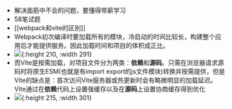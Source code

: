 - 解决面筋中不会的问题，要懂得带薪学习
- 58笔试题
- [[webpack和vite的区别]]
- Webpack初次编译时要加载所有的模块，冷启动的时间比较长，构建整个应用后才能提供服务。因此加载时间和项目的体积成正比。
- ![](https://huolala.feishu.cn/space/api/box/stream/download/asynccode/?code=NGJmYmE3OTUwNGYwMTVkMWRlNDA4MmVkMTA5ZTkwYmZfSUxldjB0ejVBTDF3MlN1eVhnVHRZWXNBU0drcmp3cjFfVG9rZW46Q3B5cWJOUU1Db3ZhQmt4eVdDd2NndTVmbkdjXzE3MTA0MDYzNjU6MTcxMDQwOTk2NV9WNA){:height 210, :width 291}
- 而Vite是按需加载，对项目文件分为两类：**依赖**和**源码**。只需在浏览器请求源码时将原生ESM(也就是有import export的js文件模块)转换并按需提供，但是Vite的缺点是：首次访问Vite服务器或热更新时会有略微明显的加载延迟。Vite通过在**依赖**代码上设置强缓存以及在**源码**上设置协商缓存得到优化
- ![](https://huolala.feishu.cn/space/api/box/stream/download/asynccode/?code=OTgyMjg2MzMxNjhkNzExMjhmODE2M2EzMmY4ZGQzYzJfZDNhUFYxSjZiTHcxdWROcDBjQVAwbzN6bzZRT2lIZ3lfVG9rZW46SlRTQWI3ejNTb2FzM3d4MlhRN2NsejFvbjBmXzE3MTA0MDYzNjU6MTcxMDQwOTk2NV9WNA){:height 215, :width 301}